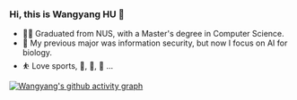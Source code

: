 ### Hi, this is Wangyang HU 👋
- :man_student: Graduated from NUS, with a Master's degree in Computer Science.
- :blue_book: My previous major was information security, but now I focus on AI for biology.
- :bouncing_ball_person: Love sports, 🏀, 🎱, 🏃 ...

[![Wangyang's github activity graph](https://github-readme-activity-graph.vercel.app/graph?username=lonelyhwy&theme=react)](https://github.com/ashutosh00710/github-readme-activity-graph)
<!-- <img align="right" src="https://github-readme-stats.vercel.app/api?username=lonelyhwy&show_icons=true&icon_color=CE1D2D&text_color=718096&bg_color=ffffff&hide_title=true" /> -->
